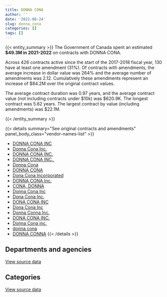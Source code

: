 ```yaml
---
title: DONNA CONA
author: ''
date: '2022-08-24'
slug: donna_cona
categories: []
tags: []
---
```


<script src="/rmarkdown-libs/htmlwidgets/htmlwidgets.js"></script>
<link href="/rmarkdown-libs/datatables-css/datatables-crosstalk.css" rel="stylesheet" />
<script src="/rmarkdown-libs/datatables-binding/datatables.js"></script>
<script src="/rmarkdown-libs/jquery/jquery-3.6.0.min.js"></script>
<link href="/rmarkdown-libs/dt-core-bootstrap/css/dataTables.bootstrap.min.css" rel="stylesheet" />
<link href="/rmarkdown-libs/dt-core-bootstrap/css/dataTables.bootstrap.extra.css" rel="stylesheet" />
<script src="/rmarkdown-libs/dt-core-bootstrap/js/jquery.dataTables.min.js"></script>
<script src="/rmarkdown-libs/dt-core-bootstrap/js/dataTables.bootstrap.min.js"></script>
<link href="/rmarkdown-libs/crosstalk/css/crosstalk.min.css" rel="stylesheet" />
<script src="/rmarkdown-libs/crosstalk/js/crosstalk.min.js"></script>
<script src="/rmarkdown-libs/htmlwidgets/htmlwidgets.js"></script>
<link href="/rmarkdown-libs/datatables-css/datatables-crosstalk.css" rel="stylesheet" />
<script src="/rmarkdown-libs/datatables-binding/datatables.js"></script>
<script src="/rmarkdown-libs/jquery/jquery-3.6.0.min.js"></script>
<link href="/rmarkdown-libs/dt-core-bootstrap/css/dataTables.bootstrap.min.css" rel="stylesheet" />
<link href="/rmarkdown-libs/dt-core-bootstrap/css/dataTables.bootstrap.extra.css" rel="stylesheet" />
<script src="/rmarkdown-libs/dt-core-bootstrap/js/jquery.dataTables.min.js"></script>
<script src="/rmarkdown-libs/dt-core-bootstrap/js/dataTables.bootstrap.min.js"></script>
<link href="/rmarkdown-libs/crosstalk/css/crosstalk.min.css" rel="stylesheet" />
<script src="/rmarkdown-libs/crosstalk/js/crosstalk.min.js"></script>

{{< entity_summary >}}
The Government of Canada spent an estimated **\$49.3M in 2021-2022** on contracts with DONNA CONA.

Across 426 contracts active since the start of the 2017-2018 fiscal year, 130 have at least one amendment (31%). Of contracts with amendments, the average increase in dollar value was 264% and the average number of amendments was 2.12. Cumulatively these amendments represent an increase of \$84.2M over the original contract values.

The average contract duration was 0.97 years, and the average contract value (not including contracts under \$10k) was \$620.9K. The longest contract was 5.62 years. The largest contract by value (including amendments) was \$22.1M.

{{< /entity_summary >}}

{{< details summary="See original contracts and amendments" panel_body_class="vendor-names-list" >}}
- [DONNA CONA INC](https://search.open.canada.ca/en/ct/?sort=contract_value_f%20desc&page=1&search_text=%22DONNA%20CONA%20INC%22)
- [Donna Cona Inc.](https://search.open.canada.ca/en/ct/?sort=contract_value_f%20desc&page=1&search_text=%22Donna%20Cona%20Inc.%22)
- [DONNA CONA INC.](https://search.open.canada.ca/en/ct/?sort=contract_value_f%20desc&page=1&search_text=%22DONNA%20CONA%20INC.%22)
- [DONNA CONA INC.,](https://search.open.canada.ca/en/ct/?sort=contract_value_f%20desc&page=1&search_text=%22DONNA%20CONA%20INC.%2c%22)
- [Donna Cona](https://search.open.canada.ca/en/ct/?sort=contract_value_f%20desc&page=1&search_text=%22Donna%20Cona%22)
- [DONNA CONA](https://search.open.canada.ca/en/ct/?sort=contract_value_f%20desc&page=1&search_text=%22DONNA%20CONA%22)
- [Dona Cona Incorporated](https://search.open.canada.ca/en/ct/?sort=contract_value_f%20desc&page=1&search_text=%22Dona%20Cona%20Incorporated%22)
- [DONNA CONA Inc.](https://search.open.canada.ca/en/ct/?sort=contract_value_f%20desc&page=1&search_text=%22DONNA%20CONA%20Inc.%22)
- [CONA, DONNA](https://search.open.canada.ca/en/ct/?sort=contract_value_f%20desc&page=1&search_text=%22CONA%2c%20DONNA%22)
- [Donna Cona Inc](https://search.open.canada.ca/en/ct/?sort=contract_value_f%20desc&page=1&search_text=%22Donna%20Cona%20Inc%22)
- [Dona Cona Inc.](https://search.open.canada.ca/en/ct/?sort=contract_value_f%20desc&page=1&search_text=%22Dona%20Cona%20Inc.%22)
- [DONA CONA INC](https://search.open.canada.ca/en/ct/?sort=contract_value_f%20desc&page=1&search_text=%22DONA%20CONA%20INC%22)
- [Dona Cona Inc](https://search.open.canada.ca/en/ct/?sort=contract_value_f%20desc&page=1&search_text=%22Dona%20Cona%20Inc%22)
- [Donna Conna Inc.](https://search.open.canada.ca/en/ct/?sort=contract_value_f%20desc&page=1&search_text=%22Donna%20Conna%20Inc.%22)
- [DONA CONA INC.](https://search.open.canada.ca/en/ct/?sort=contract_value_f%20desc&page=1&search_text=%22DONA%20CONA%20INC.%22)
- [Donna Cona inc.](https://search.open.canada.ca/en/ct/?sort=contract_value_f%20desc&page=1&search_text=%22Donna%20Cona%20inc.%22)
- [donna cona](https://search.open.canada.ca/en/ct/?sort=contract_value_f%20desc&page=1&search_text=%22donna%20cona%22)
- [DONNA CONNA](https://search.open.canada.ca/en/ct/?sort=contract_value_f%20desc&page=1&search_text=%22DONNA%20CONNA%22)
{{< /details >}}

## Departments and agencies

<div id="htmlwidget-1" style="width:100%;height:auto;" class="datatables html-widget"></div>
<script type="application/json" data-for="htmlwidget-1">{"x":{"style":"bootstrap","filter":"none","vertical":false,"data":[["<a href=\"/departments/aafc-aac/\">Agriculture and Agri-Food Canada<\/a>","<a href=\"/departments/aandc-aadnc/\">Crown-Indigenous Relations and Northern Affairs Canada<\/a>","<a href=\"/departments/acoa-apeca/\">Atlantic Canada Opportunities Agency<\/a>","<a href=\"/departments/cas-satj/\">Courts Administration Service<\/a>","<a href=\"/departments/cbsa-asfc/\">Canada Border Services Agency<\/a>","<a href=\"/departments/cer-rec/\">Canada Energy Regulator<\/a>","<a href=\"/departments/cfia-acia/\">Canadian Food Inspection Agency<\/a>","<a href=\"/departments/chrc-ccdp/\">Canadian Human Rights Commission<\/a>","<a href=\"/departments/cic/\">Immigration, Refugees and Citizenship Canada<\/a>","<a href=\"/departments/cnsc-ccsn/\">Canadian Nuclear Safety Commission<\/a>","<a href=\"/departments/cra-arc/\">Canada Revenue Agency<\/a>","<a href=\"/departments/crtc/\">Canadian Radio-television and Telecommunications Commission<\/a>","<a href=\"/departments/csc-scc/\">Correctional Service of Canada<\/a>","<a href=\"/departments/dfatd-maecd/\">Global Affairs Canada<\/a>","<a href=\"/departments/dfo-mpo/\">Fisheries and Oceans Canada<\/a>","<a href=\"/departments/dnd-mdn/\">National Defence<\/a>","<a href=\"/departments/ec/\">Environment and Climate Change Canada<\/a>","<a href=\"/departments/elections/\">Elections Canada<\/a>","<a href=\"/departments/esdc-edsc/\">Employment and Social Development Canada<\/a>","<a href=\"/departments/fcac-acfc/\">Financial Consumer Agency of Canada<\/a>","<a href=\"/departments/fin/\">Department of Finance Canada<\/a>","<a href=\"/departments/hc-sc/\">Health Canada<\/a>","<a href=\"/departments/ic/\">Innovation, Science and Economic Development Canada<\/a>","<a href=\"/departments/infc/\">Infrastructure Canada<\/a>","<a href=\"/departments/isc-sac/\">Indigenous Services Canada<\/a>","<a href=\"/departments/jus/\">Department of Justice Canada<\/a>","<a href=\"/departments/nrcan-rncan/\">Natural Resources Canada<\/a>","<a href=\"/departments/oag-bvg/\">Office of the Auditor General of Canada<\/a>","<a href=\"/departments/osfi-bsif/\">Office of the Superintendent of Financial Institutions Canada<\/a>","<a href=\"/departments/pc/\">Parks Canada<\/a>","<a href=\"/departments/pch/\">Canadian Heritage<\/a>","<a href=\"/departments/phac-aspc/\">Public Health Agency of Canada<\/a>","<a href=\"/departments/ppsc-sppc/\">Public Prosecution Service of Canada<\/a>","<a href=\"/departments/ps-sp/\">Public Safety Canada<\/a>","<a href=\"/departments/psc-cfp/\">Public Service Commission of Canada<\/a>","<a href=\"/departments/pwgsc-tpsgc/\">Public Services and Procurement Canada<\/a>","<a href=\"/departments/rcmp-grc/\">Royal Canadian Mounted Police<\/a>","<a href=\"/departments/ssc-spc/\">Shared Services Canada<\/a>","<a href=\"/departments/statcan/\">Statistics Canada<\/a>","<a href=\"/departments/tbs-sct/\">Treasury Board of Canada Secretariat<\/a>","<a href=\"/departments/tc/\">Transport Canada<\/a>","<a href=\"/departments/tsb-bst/\">Transportation Safety Board of Canada<\/a>","<a href=\"/departments/vac-acc/\">Veterans Affairs Canada<\/a>","<a href=\"/departments/wage/\">Department for Women and Gender Equality<\/a>"],[2527251.54,6666293.94,null,162118.39,6408142.11,49980,808512.14,30413.52,null,24997.86,null,null,3952229.14,117259.51,2997802.91,324806.4,null,457579.74,6603828.75,null,24690.5,228486.9,501973.08,null,5126664.27,null,134236.44,null,null,170814.76,null,12566.59,null,null,12119.29,2098420.67,null,3612803.27,24012.5,null,null,43209.95,null,null],[1819351.42,6017174.8,null,430494.94,7894710.35,null,757404.88,null,298728.1,null,null,null,3963057.17,1491953.3,1301186.38,286146.48,null,417217.53,3554139.26,14125,null,419363.08,null,58911.59,4455679.81,56956.07,362159.08,null,null,206795.24,null,null,null,217188.22,null,3097805.51,null,3271508.38,24860,null,null,56680.33,null,52313.63],[339997.28,5332582.61,108079.88,32037.72,4858388.74,null,88130.88,null,297911.9,0,null,null,3952229.14,3066234.94,696121.46,1044240.27,65719.71,24834.6,40458.74,null,null,10773.42,null,47025.91,666859.41,null,262266.06,331948.8,null,257229.64,null,6969.04,null,85820.36,151818.98,1691791.47,65243.94,1926323.55,124300,null,40000,182358.42,41441.4,null],[399117.55,5600041.91,null,null,10205755.96,null,239758.89,87654.1,6632.61,null,11275184.47,39344.45,2328025.39,3244055.23,601237.97,1179720.86,123586.12,null,1330186.44,24295,null,577371.96,null,89857.6,372694.91,null,345782.47,77054.7,253017.11,563693.76,17429.98,145981.47,39832.5,1646.57,218165.06,6505644.49,258320.42,213555.44,2314752.28,39324,107388.59,276185.98,97775.3,139410.07]],"container":"<table class=\"table table-striped table-hover row-border order-column display\">\n  <thead>\n    <tr>\n      <th>Department<\/th>\n      <th>2018-2019<\/th>\n      <th>2019-2020<\/th>\n      <th>2020-2021<\/th>\n      <th>2021-2022<\/th>\n    <\/tr>\n  <\/thead>\n<\/table>","options":{"order":[[4,"desc"]],"pageLength":10,"autoWidth":true,"columnDefs":[{"targets":1,"render":"function(data, type, row, meta) {\n    return type !== 'display' ? data : DTWidget.formatCurrency(data, \"$\", 2, 3, \",\", \".\", true, null);\n  }"},{"targets":2,"render":"function(data, type, row, meta) {\n    return type !== 'display' ? data : DTWidget.formatCurrency(data, \"$\", 2, 3, \",\", \".\", true, null);\n  }"},{"targets":3,"render":"function(data, type, row, meta) {\n    return type !== 'display' ? data : DTWidget.formatCurrency(data, \"$\", 2, 3, \",\", \".\", true, null);\n  }"},{"targets":4,"render":"function(data, type, row, meta) {\n    return type !== 'display' ? data : DTWidget.formatCurrency(data, \"$\", 2, 3, \",\", \".\", true, null);\n  }"},{"width":"16%","targets":[1,2,3,4]},{"className":"dt-right","targets":[1,2,3,4]}],"orderClasses":false}},"evals":["options.columnDefs.0.render","options.columnDefs.1.render","options.columnDefs.2.render","options.columnDefs.3.render"],"jsHooks":[]}</script>
<p class="text-right">
<a href="https://github.com/GoC-Spending/contracts-data/tree/main/data/out/vendors/donna_cona/summary_by_fiscal_year_by_department.csv" class="source-data-link btn btn-link">View source data</a>
</p>

## Categories

<div id="htmlwidget-2" style="width:100%;height:auto;" class="datatables html-widget"></div>
<script type="application/json" data-for="htmlwidget-2">{"x":{"style":"bootstrap","filter":"none","vertical":false,"data":[["<a href=\"/categories/1_facilities_and_construction/\">Facilities and construction<\/a>","<a href=\"/categories/10_office_management/\">Office management<\/a>","<a href=\"/categories/11_defence/\">Defence<\/a>","<a href=\"/categories/2_professional_services/\">Professional services<\/a>","<a href=\"/categories/3_information_technology/\">Information technology<\/a>","<a href=\"/categories/7_travel/\">Travel<\/a>","<a href=\"/categories/9_human_capital/\">Human capital<\/a>"],[null,null,249178.08,16664161.92,26107549.33,76312.32,24012.5],[null,null,12087.44,15905261.94,24478934.74,129626.4,null],[null,null,751054.37,8065383.65,17003247.25,null,19453.02],[10159.29,24069,963667.74,16217350.48,32116894.34,null,7340.76]],"container":"<table class=\"table table-striped table-hover row-border order-column display\">\n  <thead>\n    <tr>\n      <th>Category<\/th>\n      <th>2018-2019<\/th>\n      <th>2019-2020<\/th>\n      <th>2020-2021<\/th>\n      <th>2021-2022<\/th>\n    <\/tr>\n  <\/thead>\n<\/table>","options":{"order":[[4,"desc"]],"dom":"t","pageLength":30,"autoWidth":true,"columnDefs":[{"targets":1,"render":"function(data, type, row, meta) {\n    return type !== 'display' ? data : DTWidget.formatCurrency(data, \"$\", 2, 3, \",\", \".\", true, null);\n  }"},{"targets":2,"render":"function(data, type, row, meta) {\n    return type !== 'display' ? data : DTWidget.formatCurrency(data, \"$\", 2, 3, \",\", \".\", true, null);\n  }"},{"targets":3,"render":"function(data, type, row, meta) {\n    return type !== 'display' ? data : DTWidget.formatCurrency(data, \"$\", 2, 3, \",\", \".\", true, null);\n  }"},{"targets":4,"render":"function(data, type, row, meta) {\n    return type !== 'display' ? data : DTWidget.formatCurrency(data, \"$\", 2, 3, \",\", \".\", true, null);\n  }"},{"width":"16%","targets":[1,2,3,4]},{"className":"dt-right","targets":[1,2,3,4]}],"orderClasses":false,"lengthMenu":[10,25,30,50,100]}},"evals":["options.columnDefs.0.render","options.columnDefs.1.render","options.columnDefs.2.render","options.columnDefs.3.render"],"jsHooks":[]}</script>
<p class="text-right">
<a href="https://github.com/GoC-Spending/contracts-data/tree/main/data/out/vendors/donna_cona/summary_by_fiscal_year_by_category.csv" class="source-data-link btn btn-link">View source data</a>
</p>
